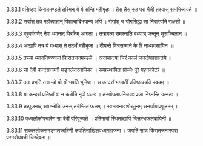 3.83.1
वसिष्ठः:
किरातमण्डले तस्मिन् ये ये सन्ति महीभृतः ।
तैस् तैस् सह परा मैत्री तस्यास् समभिजायते ॥


3.83.2
सर्वांस् तत्र महोत्पातान् पिशाचादिभयान्य् अपि ।
रोगांश् च योगसिद्धा सा निवारयति राक्षसी ॥


3.83.3
बहुवर्षगणैर् नैषा ध्यानाद् विरतिम् आगता ।
तत्रागत्य समश्नाति वध्याञ् जन्तून् सुसञ्चितान् ॥


3.83.4
अद्यापि तत्र ये वध्यास् ते तदर्थं महीभुजा ।
दीयन्ते मित्रसम्माने के हि नाध्यवसायिनः ॥


3.83.5
तस्यां ध्याननिषण्णायां किरातजनमण्डले ।
अनायान्त्यां चिरं कालं जनदोषप्रशान्तये ॥


3.83.6
सा देवी कन्दरानाम्नी मङ्गलेतरनामिका ।
सम्प्रस्थापिता प्रोच्चैः पुरे गहनकोटरे ॥


3.83.7
ततः प्रभृति तत्रान्यो यो यो भवति भूमिपः ।
स कन्दरां भगवतीं प्रतिष्ठापयति स्वयम् ॥


3.83.8
यः कन्दरां प्रतिष्ठां वा न करोति नृपो ऽधमः ।
तस्योपतापनिचयाः प्रजा निघ्नन्ति यत्नतः ॥


3.83.9
तत्पूजनाद् अवाप्नोति जनस् तत्रेप्सितं फलम् ।
स्वभावनावशोच्छूनम् अनर्थायाप्रपूजनम् ॥


3.83.10
वध्यलोकोपचारेण सा देवी परिपूज्यते ।
प्रतिमायां स्थिताद्यापि चित्तस्थफलदायिनी ॥


3.83.11
सकललोकसमङ्गलकारिणी कवलिताखिलवध्यमहाजना ।
जयति सात्र किरातजनास्पदा परमबोधवती चिरदेवता ॥

